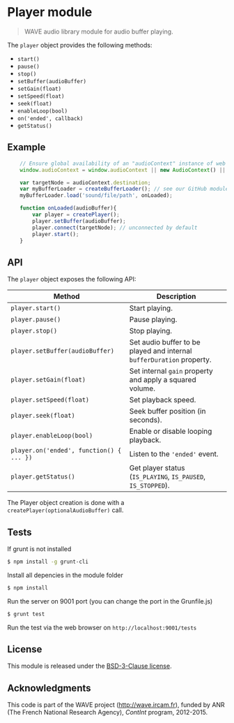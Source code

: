 # Player module

> WAVE audio library module for audio buffer playing.

The `player` object provides the following methods:

- `start()`
- `pause()`
- `stop() `
- `setBuffer(audioBuffer)`
- `setGain(float)`
- `setSpeed(float)`
- `seek(float)`
- `enableLoop(bool)`
- `on('ended', callback)`
- `getStatus()`


## Example

```js
    // Ensure global availability of an "audioContext" instance of web audio AudioContext.
    window.audioContext = window.audioContext || new AudioContext() || new webkitAudioContext();

    var targetNode = audioContext.destination;
    var myBufferLoader = createBufferLoader(); // see our GitHub module
    myBufferLoader.load('sound/file/path', onLoaded);

    function onLoaded(audioBuffer){
        var player = createPlayer();
        player.setBuffer(audioBuffer);
        player.connect(targetNode); // unconnected by default
        player.start();
    }
```

## API

The `player` object exposes the following API:

Method | Description
--- | ---
`player.start()` | Start playing.
`player.pause()` | Pause playing.
`player.stop()`  | Stop playing.
`player.setBuffer(audioBuffer)` | Set audio buffer to be played and internal `bufferDuration` property.
`player.setGain(float)` | Set internal `gain` property and apply a squared volume.
`player.setSpeed(float)` | Set playback speed.
`player.seek(float)` | Seek buffer position (in seconds).
`player.enableLoop(bool)` | Enable or disable looping playback.
`player.on('ended', function() { ... })` | Listen to the `'ended'` event.
`player.getStatus()` | Get player status (`IS_PLAYING`, `IS_PAUSED`, `IS_STOPPED`).

The Player object creation is done with a `createPlayer(optionalAudioBuffer)` call.

## Tests

If grunt is not installed

```bash
$ npm install -g grunt-cli
```

Install all depencies in the module folder

```bash
$ npm install
```

Run the server on 9001 port (you can change the port in the Grunfile.js)

```bash
$ grunt test
```

Run the test via the web browser on `http://localhost:9001/tests`

## License

This module is released under the [BSD-3-Clause license](http://opensource.org/licenses/BSD-3-Clause).

## Acknowledgments

This code is part of the WAVE project (http://wave.ircam.fr), funded by ANR (The French National Research Agency), *ContInt* program, 2012-2015.
